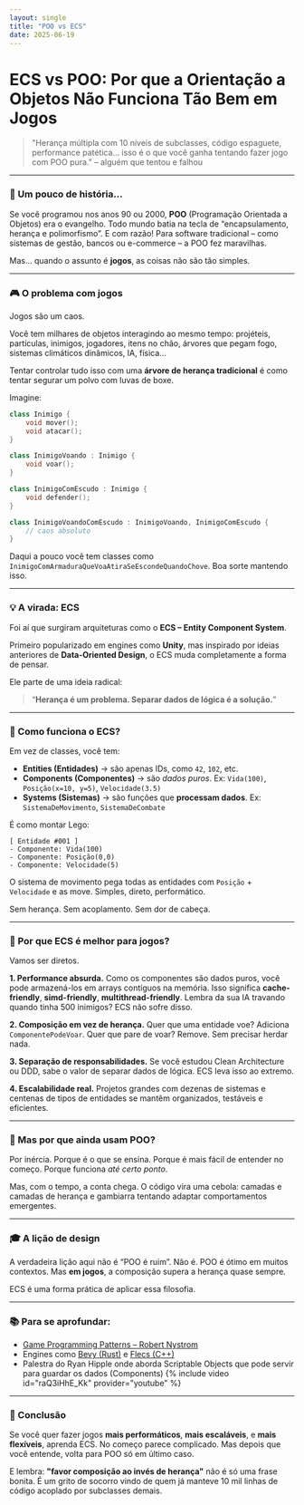 ```yaml
---
layout: single
title: "POO vs ECS"
date: 2025-06-19
---
```


# ECS vs POO: Por que a Orientação a Objetos Não Funciona Tão Bem em Jogos

> "Herança múltipla com 10 níveis de subclasses, código espaguete, performance patética... isso é o que você ganha tentando fazer jogo com POO pura."
> – alguém que tentou e falhou

---

### 📜 Um pouco de história…

Se você programou nos anos 90 ou 2000, **POO** (Programação Orientada a Objetos) era o evangelho. Todo mundo batia na tecla de “encapsulamento, herança e polimorfismo”. E com razão! Para software tradicional – como sistemas de gestão, bancos ou e-commerce – a POO fez maravilhas.

Mas… quando o assunto é **jogos**, as coisas não são tão simples.

---

### 🎮 O problema com jogos

Jogos são um caos.

Você tem milhares de objetos interagindo ao mesmo tempo: projéteis, partículas, inimigos, jogadores, itens no chão, árvores que pegam fogo, sistemas climáticos dinâmicos, IA, física…

Tentar controlar tudo isso com uma **árvore de herança tradicional** é como tentar segurar um polvo com luvas de boxe.

Imagine:

```cpp
class Inimigo {
    void mover();
    void atacar();
}

class InimigoVoando : Inimigo {
    void voar();
}

class InimigoComEscudo : Inimigo {
    void defender();
}

class InimigoVoandoComEscudo : InimigoVoando, InimigoComEscudo {
    // caos absoluto
}
```

Daqui a pouco você tem classes como `InimigoComArmaduraQueVoaAtiraSeEscondeQuandoChove`. Boa sorte mantendo isso.

---

### 💡 A virada: ECS

Foi aí que surgiram arquiteturas como o **ECS – Entity Component System**.

Primeiro popularizado em engines como **Unity**, mas inspirado por ideias anteriores de **Data-Oriented Design**, o ECS muda completamente a forma de pensar.

Ele parte de uma ideia radical:

> “**Herança é um problema. Separar dados de lógica é a solução.**”

---

### 🧩 Como funciona o ECS?

Em vez de classes, você tem:

* **Entities (Entidades)** → são apenas IDs, como `42`, `102`, etc.
* **Components (Componentes)** → são *dados puros*. Ex: `Vida(100)`, `Posição(x=10, y=5)`, `Velocidade(3.5)`
* **Systems (Sistemas)** → são funções que **processam dados**. Ex: `SistemaDeMovimento`, `SistemaDeCombate`

É como montar Lego:

```plaintext
[ Entidade #001 ]
- Componente: Vida(100)
- Componente: Posição(0,0)
- Componente: Velocidade(5)
```

O sistema de movimento pega todas as entidades com `Posição` + `Velocidade` e as move. Simples, direto, performático.

Sem herança. Sem acoplamento. Sem dor de cabeça.

---

### 🚀 Por que ECS é melhor para jogos?

Vamos ser diretos.

**1. Performance absurda.**
Como os componentes são dados puros, você pode armazená-los em arrays contíguos na memória. Isso significa **cache-friendly**, **simd-friendly**, **multithread-friendly**. Lembra da sua IA travando quando tinha 500 inimigos? ECS não sofre disso.

**2. Composição em vez de herança.**
Quer que uma entidade voe? Adiciona `ComponentePodeVoar`. Quer que pare de voar? Remove. Sem precisar herdar nada.

**3. Separação de responsabilidades.**
Se você estudou Clean Architecture ou DDD, sabe o valor de separar dados de lógica. ECS leva isso ao extremo.

**4. Escalabilidade real.**
Projetos grandes com dezenas de sistemas e centenas de tipos de entidades se mantêm organizados, testáveis e eficientes.

---

### 🤔 Mas por que ainda usam POO?

Por inércia. Porque é o que se ensina. Porque é mais fácil de entender no começo. Porque funciona *até certo ponto*.

Mas, com o tempo, a conta chega. O código vira uma cebola: camadas e camadas de herança e gambiarra tentando adaptar comportamentos emergentes.

---

### 🎓 A lição de design

A verdadeira lição aqui não é “POO é ruim”. Não é. POO é ótimo em muitos contextos. Mas **em jogos**, a composição supera a herança quase sempre.

ECS é uma forma prática de aplicar essa filosofia.

---

### 📚 Para se aprofundar:

* [Game Programming Patterns – Robert Nystrom](https://gameprogrammingpatterns.com/component.html)
* Engines como [Bevy (Rust)](https://bevyengine.org/) e [Flecs (C++)](https://github.com/SanderMertens/flecs)
* Palestra do Ryan Hipple onde aborda Scriptable Objects que pode servir para guardar os dados (Components)
{% include video id="raQ3iHhE_Kk" provider="youtube" %}


---

### 💬 Conclusão

Se você quer fazer jogos **mais performáticos**, **mais escaláveis**, e **mais flexíveis**, aprenda ECS.
No começo parece complicado. Mas depois que você entende, volta para POO só em último caso.

E lembra: **"favor composição ao invés de herança"** não é só uma frase bonita. É um grito de socorro vindo de quem já manteve 10 mil linhas de código acoplado por subclasses demais.
